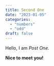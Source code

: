 ```yaml
---
title: Second One
date: "2023-01-05"
categories:
  - "numbers"
  - "odd"
draft: false
---
```


Hello, I am _Post One._

**Nice to meet you!**

<script>
    import Counter from '$lib/components/chunks/Counter.svelte'
</script>

<Counter/>
